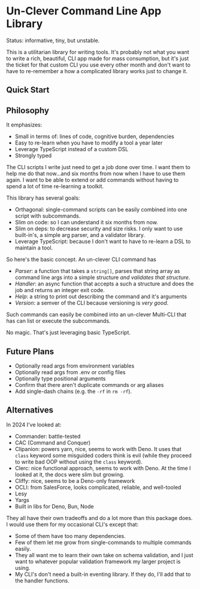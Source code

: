 # Un-Clever Command Line App Library

Status: informative, tiny, but unstable.

This is a utilitarian library for writing tools. It's probably not what you want to write a rich, beautiful, CLI app made for mass consumption, but it's just the ticket for that custom CLI you use every other month and don't want to have to re-remember a how a complicated library works just to change it.

## Quick Start

## Philosophy

It emphasizes:

- Small in terms of: lines of code, cognitive burden, dependencies
- Easy to re-learn when you have to modify a tool a year later
- Leverage TypeScript instead of a custom DSL
- Strongly typed

The CLI scripts I write just need to get a job done over time. I want them to help me do that now...and six months from now when I have to use them again. I want to be able to extend or add commands without having to spend a lot of time re-learning a toolkit.

This library has several goals:

- Orthagonal: single-command scripts can be easily combined into one script with subcommands.
- Slim on code: so I can understand it six months from now.
- Slim on deps: to decrease security and size risks. I only want to use built-in's, a simple arg parser, and a validator library.
- Leverage TypeScript: because I don't want to have to re-learn a DSL to maintain a tool.

So here's the basic concept. An un-clever CLI command has

- *Parser*: a function that takes a `string[]`, parses that string array as command line args into a simple structure *and validates that structure*.
- *Handler*: an async function that accepts a such a structure and does the job and returns an integer exit code.
- *Help*: a string to print out describing the command and it's arguments
- *Version*: a semver of the CLI because versioning is *very good*.

Such commands can easily be combined into an un-clever Multi-CLI that has can list or execute the subcommands.

No magic. That's just leveraging basic TypeScript.

## Future Plans

- Optionally read args from environment variables
- Optionally read args from .env or config files
- Optionally type positional arguments
- Confirm that there aren't duplicate commands or arg aliases
- Add single-dash chains (e.g. the `-rf` in `rm -rf`).

## Alternatives

In 2024 I've looked at:

- Commander: battle-tested
- CAC (Command and Conquer)
- Clipanion: powers yarn, nice, seems to work with Deno. It uses that `class` keyword some misguided coders think is evil (while they proceed to write bad OOP without using the `class` keyword).
- Clerc: nice functional approach, seems to work with Deno. At the time I looked at it, the docs were slim but growing.
- Cliffy: nice, seems to be a Deno-only framework
- OCLI: from SalesForce, looks complicated, reliable, and well-tooled
- Lesy
- Yargs
- Built in libs for Deno, Bun, Node

They all have their own tradeoffs and do a lot more than this package does. I would use them for my occasional CLI's except that:

- Some of them have too many dependencies.
- Few of them let me grow from single-commands to multiple commands easily.
- They all want me to learn their own take on schema validation, and I just want to whatever popular validation framework my larger project is using.
- My CLI's don't need a built-in eventing library. If they do, I'll add that to the handler functions.
